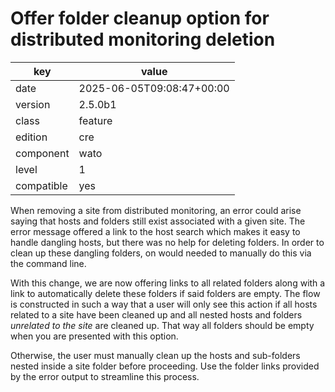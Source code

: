 [//]: # (werk v2)
# Offer folder cleanup option for distributed monitoring deletion

key        | value
---------- | ---
date       | 2025-06-05T09:08:47+00:00
version    | 2.5.0b1
class      | feature
edition    | cre
component  | wato
level      | 1
compatible | yes

When removing a site from distributed monitoring, an error could arise saying
that hosts and folders still exist associated with a given site. The error
message offered a link to the host search which makes it easy to handle dangling
hosts, but there was no help for deleting folders. In order to clean up these
dangling folders, on would needed to manually do this via the command line.

With this change, we are now offering links to all related folders along with a
link to automatically delete these folders if said folders are empty. The flow
is constructed in such a way that a user will only see this action if all hosts
related to a site have been cleaned up and all nested hosts and folders
_unrelated to the site_ are cleaned up. That way all folders should be empty
when you are presented with this option.

Otherwise, the user must manually clean up the hosts and sub-folders nested
inside a site folder before proceeding. Use the folder links provided by the
error output to streamline this process.
